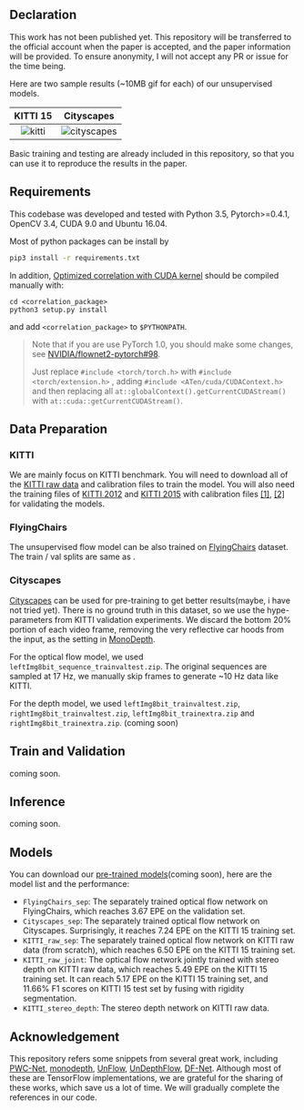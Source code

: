 ## Declaration

This work has not been published yet. This repository will be transferred to the official account when the paper is accepted, and the paper information will be provided. To ensure anonymity, I will not accept any PR or issue for the time being.

Here are two sample results (~10MB gif for each) of our unsupervised models.

|         KITTI 15         |             Cityscapes             |
| :----------------------: | :--------------------------------: |
| ![kitti](demo/kitti.gif) | ![cityscapes](demo/cityscapes.gif) |

Basic training and testing are already included in this repository, so that you can use it to reproduce the results in the paper. 

## Requirements

This codebase was developed and tested with Python 3.5, Pytorch>=0.4.1, OpenCV 3.4, CUDA 9.0 and Ubuntu 16.04.

Most of python packages can be install by

```sh
pip3 install -r requirements.txt
```

In addition, [Optimized correlation with CUDA kernel](https://github.com/NVIDIA/flownet2-pytorch/tree/master/networks/correlation_package) should be compiled manually with:

```
cd <correlation_package>
python3 setup.py install
```

and add `<correlation_package>` to `$PYTHONPATH`.

> Note that if you are use PyTorch 1.0, you should make some changes, see [NVIDIA/flownet2-pytorch#98](https://github.com/NVIDIA/flownet2-pytorch/pull/98).
>
> Just replace `#include <torch/torch.h>` with `#include <torch/extension.h>` , adding  `#include <ATen/cuda/CUDAContext.h>` and then replacing all `at::globalContext().getCurrentCUDAStream()` with `at::cuda::getCurrentCUDAStream()`.

## Data Preparation

### KITTI

We are mainly focus on KITTI benchmark. You will need to download all of the [KITTI raw data](http://www.cvlibs.net/datasets/kitti/raw_data.php) and calibration files to train the model. You will also need the training files of [KITTI 2012](http://www.cvlibs.net/datasets/kitti/eval_stereo_flow.php?benchmark=stereo) and [KITTI 2015](http://www.cvlibs.net/datasets/kitti/eval_scene_flow.php?benchmark=stereo) with calibration files [[1]](http://www.cvlibs.net/download.php?file=data_stereo_flow_calib.zip), [[2]](http://www.cvlibs.net/download.php?file=data_scene_flow_calib.zip) for validating the models. 

### FlyingChairs

The unsupervised flow model can be also trained on [FlyingChairs]() dataset. The train / val splits are same as .

### Cityscapes

[Cityscapes](https://www.cityscapes-dataset.com/) can be used for pre-training to get better results(maybe, i have not tried yet). There is no ground truth in this dataset, so we use the hype-parameters from KITTI validation experiments. We discard the bottom 20% portion of each video frame, removing the very reflective car hoods from the input, as the setting in [MonoDepth](https://github.com/mrharicot/monodepth#cityscapes).

For the optical flow model, we used `leftImg8bit_sequence_trainvaltest.zip`. The original sequences are sampled at 17 Hz, we manually skip frames to generate ~10 Hz data like KITTI. 

For the depth model, we used `leftImg8bit_trainvaltest.zip`, `rightImg8bit_trainvaltest.zip`, `leftImg8bit_trainextra.zip` and `rightImg8bit_trainextra.zip`. (coming soon)

## Train and Validation

coming soon.

## Inference

coming soon.

## Models

You can download our [pre-trained models]()(coming soon), here are the model list and the performance:

- `FlyingChairs_sep`: The separately trained optical flow network on FlyingChairs, which reaches 3.67 EPE on the validation set.
- `Cityscapes_sep`: The separately trained optical flow network on Cityscapes. Surprisingly, it reaches 7.24 EPE on the KITTI 15 training set.
- `KITTI_raw_sep`: The separately trained optical flow network on KITTI raw data (from scratch), which reaches 6.50 EPE on the KITTI 15 training set.
- `KITTI_raw_joint`: The optical flow network jointly trained with stereo depth on KITTI raw data, which reaches 5.49 EPE on the KITTI 15 training set. It can reach 5.17 EPE on the KITTI 15 training set, and 11.66% F1 scores on KITTI 15 test set by fusing with rigidity segmentation.
- `KITTI_stereo_depth`: The stereo depth network on KITTI raw data.

## Acknowledgement

This repository refers some snippets from several great work, including [PWC-Net](https://github.com/NVlabs/PWC-Net), [monodepth](https://github.com/mrharicot/monodepth), [UnFlow](https://github.com/simonmeister/UnFlow), [UnDepthFlow](https://github.com/baidu-research/UnDepthflow), [DF-Net](https://github.com/vt-vl-lab/DF-Net). Although most of these are TensorFlow implementations, we are grateful for the sharing of these works, which save us a lot of time. We will gradually complete the references in our code.